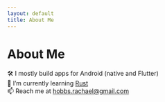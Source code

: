 ```yaml
---
layout: default
title: About Me
---
```

# About Me

🛠️  I mostly build apps for Android (native and Flutter)  
🦀  I’m currently learning [Rust](https://www.rust-lang.org/)  
📫  Reach me at hobbs.rachael@gmail.com